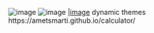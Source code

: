 
![image]({https://img.shields.io/badge/HTML5-E34F26?style=for-the-badge&logo=html5&logoColor=white})
![image]({https://img.shields.io/badge/CSS3-1572B6?style=for-the-badge&logo=css3&logoColor=white})
|[image]({[https://img.shields.io/badge/CSS3-1572B6?style=for-the-badge&logo=css3&logoColor=white](https://img.shields.io/badge/JavaScript-323330?style=for-the-badge&logo=javascript&logoColor=F7DF1E)})
dynamic themes
https://ametsmarti.github.io/calculator/
